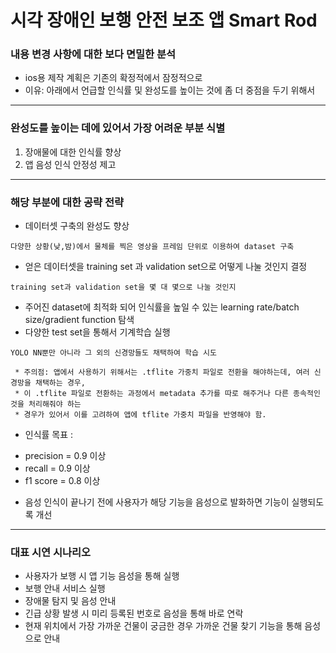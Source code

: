 # 시각 장애인 보행 안전 보조 앱 Smart Rod
### 내용 변경 사항에 대한 보다 면밀한 분석
 * ios용 제작 계획은 기존의 확정적에서 잠정적으로
 * 이유: 아래에서 언급할 인식률 및 완성도를 높이는 것에 좀 더 중점을 두기 위해서

---
### 완성도를 높이는 데에 있어서 가장 어려운 부분 식별
 1. 장애물에 대한 인식률 향상
 2. 앱 음성 인식 안정성 제고
---
### 해당 부분에 대한 공략 전략 
 * 데이터셋 구축의 완성도 향상 
  ```
 다양한 상황(낮,밤)에서 물체를 찍은 영상을 프레임 단위로 이용하여 dataset 구축

 ```
 * 얻은 데이터셋을 training set 과 validation set으로 어떻게 나눌 것인지 결정

 ```
 training set과 validation set을 몇 대 몇으로 나눌 것인지

 ```
 * 주어진 dataset에 최적화 되어 인식률을 높일 수 있는 learning rate/batch size/gradient function 탐색
 * 다양한 test set을 통해서 기계학습 실행
```
YOLO NN뿐만 아니라 그 외의 신경망들도 채택하여 학습 시도

```
```
 * 주의점: 앱에서 사용하기 위해서는 .tflite 가중치 파일로 전환을 해야하는데, 여러 신경망을 채택하는 경우, 
 * 이 .tflite 파일로 전환하는 과정에서 metadata 추가를 따로 해주거나 다른 종속적인 것을 처리해줘야 하는 
 * 경우가 있어서 이를 고려하여 앱에 tflite 가중치 파일을 반영해야 함.
```
 * 인식률 목표 : 
  - precision = 0.9 이상
  - recall = 0.9 이상
  - f1 score = 0.8 이상

 * 음성 인식이 끝나기 전에 사용자가 해당 기능을 음성으로 발화하면 기능이 실행되도록 개선
 ---
### 대표 시연 시나리오
 * 사용자가 보행 시 앱 기능 음성을 통해 실행
 * 보행 안내 서비스 실행
 * 장애물 탐지 및 음성 안내
 * 긴급 상황 발생 시 미리 등록된 번호로 음성을 통해 바로 연락
 * 현재 위치에서 가장 가까운 건물이 궁금한 경우 가까운 건물 찾기 기능을 통해 음성으로 안내



